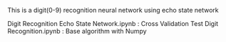 This is a digit(0-9) recognition neural network using echo state network

Digit Recognition Echo State Network.ipynb : Cross Validation Test 
Digit Recognition.ipynb : Base algorithm with Numpy
